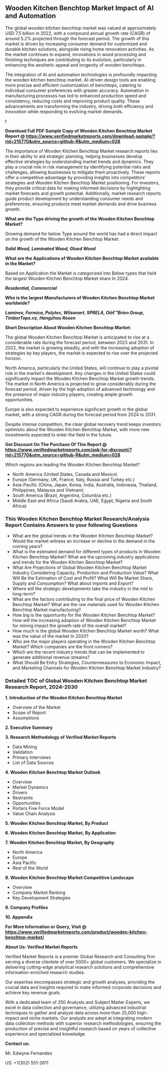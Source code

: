 <h2>Wooden Kitchen Benchtop Market Impact of AI and Automation</h2><p>The global wooden kitchen benchtop market was valued at approximately USD 7.5 billion in 2022, with a compound annual growth rate (CAGR) of around 5.2% projected through the forecast period. The growth of this market is driven by increasing consumer demand for customized and durable kitchen solutions, alongside rising home renovation activities. As the market continues to expand, innovations in wood processing and finishing techniques are contributing to its evolution, particularly in enhancing the aesthetic appeal and longevity of wooden benchtops.</p><p>The integration of AI and automation technologies is profoundly impacting the wooden kitchen benchtop market. AI-driven design tools are enabling more precise and efficient customization of benchtops, catering to individual consumer preferences with greater accuracy. Automation in manufacturing processes has led to enhanced production speed and consistency, reducing costs and improving product quality. These advancements are transforming the industry, driving both efficiency and innovation while responding to evolving market demands.</p>t</p><p id="" class=""><strong>Download Full PDF Sample Copy of Wooden Kitchen Benchtop Market Report @ <a href="https://www.verifiedmarketreports.com/download-sample/?rid=215770&utm_source=github-R&utm_medium=028" target="_blank">https://www.verifiedmarketreports.com/download-sample/?rid=215770&utm_source=github-R&utm_medium=028</a></strong></p><p>The importance of&nbsp;Wooden Kitchen Benchtop Market research reports lies in their ability to aid strategic planning, helping businesses develop effective strategies by understanding market trends and dynamics. They play a crucial role in risk management by identifying potential risks and challenges, allowing businesses to mitigate them proactively. These reports offer a competitive advantage by providing insights into competitors' strategies and Wooden Kitchen Benchtop Market positioning. For investors, they provide critical data for making informed decisions by highlighting market forecasts and growth potential. Additionally, market research reports guide product development by understanding consumer needs and preferences, ensuring products meet market demands and drive business growth.</p><p><strong>What are the&nbsp;Type driving the growth of the Wooden Kitchen Benchtop Market?</strong></p><p id="" class="">Growing demand for below Type around the world has had a direct impact on the growth of the Wooden Kitchen Benchtop Market:</p><em><strong>Solid Wood, Laminated Wood, Glued Wood</strong></em></p><strong>What are the&nbsp;Applications&nbsp;of Wooden Kitchen Benchtop Market available in the Market?</strong></p><p id="" class="">Based on Application the Market is categorized into Below types that held the largest Wooden Kitchen Benchtop Market share In 2024.</p><em><strong>Residential, Commercial</strong></em></p><strong>Who is the largest Manufacturers of Wooden Kitchen Benchtop Market worldwide?</strong></p><p><em><strong>Laminex, Formica, Polytec, Wilsonart, SPRELA, Oâ€™Brien Group, TimberTops.nz, Hangzhou Rosen</strong></em></p><p id="" class=""><strong>Short Description About Wooden Kitchen Benchtop Market:</strong></p><p>The global Wooden Kitchen Benchtop Market is anticipated to rise at a considerable rate during the forecast period, between 2023 and 2031. In 2022, the market is growing steadily, and with the increasing adoption of strategies by key players, the market is expected to rise over the projected horizon.</p><p>North America, particularly the United States, will continue to play a pivotal role in the market's development. Any changes in the United States could significantly impact the Wooden Kitchen Benchtop Market growth trends. The market in North America is projected to grow considerably during the forecast period, driven by the high adoption of advanced technology and the presence of major industry players, creating ample growth opportunities.</p><p>Europe is also expected to experience significant growth in the global market, with a strong CAGR during the forecast period from 2024 to 2031.</p><p>Despite intense competition, the clear global recovery trend keeps investors optimistic about the Wooden Kitchen Benchtop Market, with more new investments expected to enter the field in the future.</p><p id="" class=""><strong>Get Discount On The Purchase Of This Report @ <a href="https://www.verifiedmarketreports.com/ask-for-discount/?rid=215770&utm_source=github-R&utm_medium=028" target="_blank">https://www.verifiedmarketreports.com/ask-for-discount/?rid=215770&utm_source=github-R&utm_medium=028</a></strong></p>Which regions are leading the Wooden Kitchen Benchtop Market?</p><ul><li>North America (United States, Canada and Mexico)</li><li>Europe (Germany, UK, France, Italy, Russia and Turkey etc.)</li><li>Asia-Pacific (China, Japan, Korea, India, Australia, Indonesia, Thailand, Philippines, Malaysia and Vietnam)</li><li>South America (Brazil, Argentina, Columbia etc.)</li><li>Middle East and Africa (Saudi Arabia, UAE, Egypt, Nigeria and South Africa)</li></ul><h3 id="" class="">This Wooden Kitchen Benchtop Market Research/Analysis Report Contains Answers to your following Questions</h3><ul><li>What are the global trends in the Wooden Kitchen Benchtop Market? Would the market witness an increase or decline in the demand in the coming years?</li><li>What is the estimated demand for different types of products in Wooden Kitchen Benchtop Market? What are the upcoming industry applications and trends for the Wooden Kitchen Benchtop Market?</li><li>What Are Projections of Global Wooden Kitchen Benchtop Market Industry Considering Capacity, Production and Production Value? What Will Be the Estimation of Cost and Profit? What Will Be Market Share, Supply and Consumption? What about imports and Export?</li><li>Where will the strategic developments take the industry in the mid to long-term?</li><li>What are the factors contributing to the final price of Wooden Kitchen Benchtop Market? What are the raw materials used for Wooden Kitchen Benchtop Market manufacturing?</li><li>How big is the opportunity for the Wooden Kitchen Benchtop Market? How will the increasing adoption of Wooden Kitchen Benchtop Market for mining impact the growth rate of the overall market?</li><li>How much is the global Wooden Kitchen Benchtop Market worth? What was the value of the market In 2020?</li><li>Who are the major players operating in the Wooden Kitchen Benchtop Market? Which companies are the front runners?</li><li>Which are the recent industry trends that can be implemented to generate additional revenue streams?</li><li>What Should Be Entry Strategies, Countermeasures to Economic Impact, and Marketing Channels for Wooden Kitchen Benchtop Market Industry?</li></ul><h3 id="" class="">Detailed TOC of Global Wooden Kitchen Benchtop Market Research Report, 2024-2030</h3><p id="" class=""><strong>1. Introduction of the Wooden Kitchen Benchtop Market</strong></p><ul><li>Overview of the Market</li><li>Scope of Report</li><li>Assumptions</li></ul><p id="" class=""><strong>2. Executive Summary</strong></p><p id="" class=""><strong>3. Research Methodology of Verified Market Reports</strong></p><ul><li>Data Mining</li><li>Validation</li><li>Primary Interviews</li><li>List of Data Sources</li></ul><p id="" class=""><strong>4. Wooden Kitchen Benchtop Market Outlook</strong></p><ul><li>Overview</li><li>Market Dynamics</li><li>Drivers</li><li>Restraints</li><li>Opportunities</li><li>Porters Five Force Model</li><li>Value Chain Analysis</li></ul><p id="" class=""><strong>5. Wooden Kitchen Benchtop Market, By Product</strong></p><p id="" class=""><strong>6. Wooden Kitchen Benchtop Market, By Application</strong></p><p id="" class=""><strong>7. Wooden Kitchen Benchtop Market, By Geography</strong></p><ul><li>North America</li><li>Europe</li><li>Asia Pacific</li><li>Rest of the World</li></ul><p id="" class=""><strong>8. Wooden Kitchen Benchtop Market Competitive Landscape</strong></p><ul><li>Overview</li><li>Company Market Ranking</li><li>Key Development Strategies</li></ul><p id="" class=""><strong>9. Company Profiles</strong></p><p id="" class=""><strong>10. Appendix</strong></p><p id="" class=""><strong>For More Information or Query, Visit @ <a href="https://www.verifiedmarketreports.com/product/wooden-kitchen-benchtop-market/" target="_blank">https://www.verifiedmarketreports.com/product/wooden-kitchen-benchtop-market/</a></strong></p><p id="" class=""><strong>About Us: Verified Market Reports</strong></p><p id="" class="">Verified Market Reports is a premier Global Research and Consulting firm serving a diverse clientele of over 5000+ global customers. We specialize in delivering cutting-edge analytical research solutions and comprehensive information-enriched research studies.</p><p id="" class="">Our expertise encompasses strategic and growth analyses, providing the crucial data and insights required to make informed corporate decisions and achieve key revenue goals.</p><p id="" class="">With a dedicated team of 250 Analysts and Subject Matter Experts, we excel in data collection and governance, utilizing advanced industrial techniques to gather and analyze data across more than 25,000 high-impact and niche markets. Our analysts are adept at integrating modern data collection methods with superior research methodologies, ensuring the production of precise and insightful research based on years of collective experience and specialized knowledge.</p><p id="" class=""><strong>Contact us:</strong></p><p id="" class="">Mr. Edwyne Fernandes</p><p id="" class="">US: +1(302) 551-2611</p>